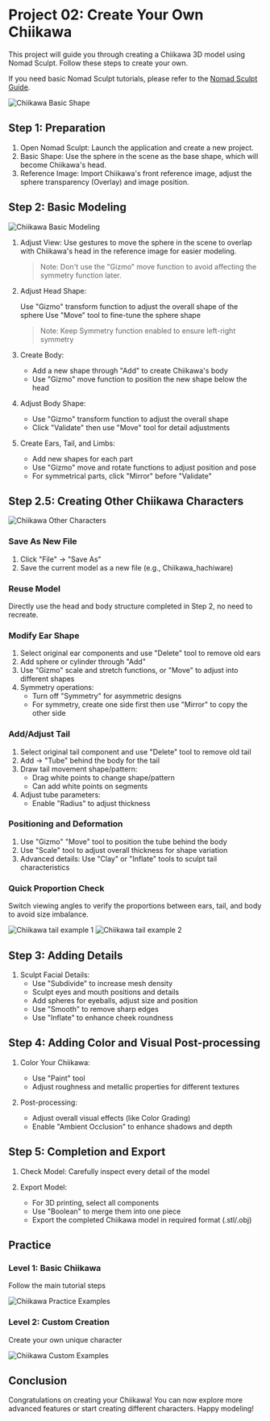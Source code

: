 # Project 02: Create Your Own Chiikawa

This project will guide you through creating a Chiikawa 3D model using Nomad Sculpt. Follow these steps to create your own.

If you need basic Nomad Sculpt tutorials, please refer to the [Nomad Sculpt Guide](../resources/NomadSculpt/index.md).

![Chiikawa Basic Shape](./images/chiikawa-01.jpg)

## Step 1: Preparation

1. Open Nomad Sculpt: Launch the application and create a new project.
2. Basic Shape: Use the sphere in the scene as the base shape, which will become Chiikawa's head.
3. Reference Image: Import Chiikawa's front reference image, adjust the sphere transparency (Overlay) and image position.

## Step 2: Basic Modeling

![Chiikawa Basic Modeling](./images/chiikawa-02.jpg)

1. Adjust View: Use gestures to move the sphere in the scene to overlap with Chiikawa's head in the reference image for easier modeling.
   > Note: Don't use the "Gizmo" move function to avoid affecting the symmetry function later.

2. Adjust Head Shape:

   Use "Gizmo" transform function to adjust the overall shape of the sphere
   Use "Move" tool to fine-tune the sphere shape
   > Note: Keep Symmetry function enabled to ensure left-right symmetry

3. Create Body:
   * Add a new shape through "Add" to create Chiikawa's body
   * Use "Gizmo" move function to position the new shape below the head

4. Adjust Body Shape:
   * Use "Gizmo" transform function to adjust the overall shape
   * Click "Validate" then use "Move" tool for detail adjustments

5. Create Ears, Tail, and Limbs:
   * Add new shapes for each part
   * Use "Gizmo" move and rotate functions to adjust position and pose
   * For symmetrical parts, click "Mirror" before "Validate"

## Step 2.5: Creating Other Chiikawa Characters

![Chiikawa Other Characters](./images/chiikawa-03.jpg)

### Save As New File

1. Click "File" → "Save As"
2. Save the current model as a new file (e.g., Chiikawa_hachiware)

### Reuse Model

Directly use the head and body structure completed in Step 2, no need to recreate.

### Modify Ear Shape

1. Select original ear components and use "Delete" tool to remove old ears
2. Add sphere or cylinder through "Add"
3. Use "Gizmo" scale and stretch functions, or "Move" to adjust into different shapes
4. Symmetry operations:
   - Turn off "Symmetry" for asymmetric designs
   - For symmetry, create one side first then use "Mirror" to copy the other side

### Add/Adjust Tail

1. Select original tail component and use "Delete" tool to remove old tail
2. Add → "Tube" behind the body for the tail
3. Draw tail movement shape/pattern:
   - Drag white points to change shape/pattern
   - Can add white points on segments
4. Adjust tube parameters:
   - Enable "Radius" to adjust thickness

### Positioning and Deformation

1. Use "Gizmo" "Move" tool to position the tube behind the body
2. Use "Scale" tool to adjust overall thickness for shape variation
3. Advanced details: Use "Clay" or "Inflate" tools to sculpt tail characteristics

### Quick Proportion Check

Switch viewing angles to verify the proportions between ears, tail, and body to avoid size imbalance.

<div class="image-row">
    <img src="./images/chiikawa-04.jpg" alt="Chiikawa tail example 1" />
    <img src="./images/chiikawa-05.jpg" alt="Chiikawa tail example 2" />
</div>

## Step 3: Adding Details

1. Sculpt Facial Details:
   * Use "Subdivide" to increase mesh density
   * Sculpt eyes and mouth positions and details
   * Add spheres for eyeballs, adjust size and position
   * Use "Smooth" to remove sharp edges
   * Use "Inflate" to enhance cheek roundness

## Step 4: Adding Color and Visual Post-processing

1. Color Your Chiikawa:
   * Use "Paint" tool
   * Adjust roughness and metallic properties for different textures

2. Post-processing:
   * Adjust overall visual effects (like Color Grading)
   * Enable "Ambient Occlusion" to enhance shadows and depth

## Step 5: Completion and Export

1. Check Model: Carefully inspect every detail of the model

2. Export Model:
   * For 3D printing, select all components
   * Use "Boolean" to merge them into one piece
   * Export the completed Chiikawa model in required format (.stl/.obj)

## Practice

<div class="image-grid">
    <div class="image-item">
        <h3>Level 1: Basic Chiikawa</h3>
        <p>Follow the main tutorial steps</p>
        <img src="./images/chiikawa-06.jpg" alt="Chiikawa Practice Examples" class="tutorial-image" />
    </div>
    <div class="image-item">
        <h3>Level 2: Custom Creation</h3>
        <p>Create your own unique character</p>
        <img src="./images/chiikawa-07.jpg" alt="Chiikawa Custom Examples" class="tutorial-image" />
    </div>
</div>

## Conclusion

Congratulations on creating your Chiikawa! You can now explore more advanced features or start creating different characters. Happy modeling!
